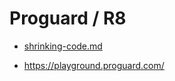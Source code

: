 # Proguard / R8


*   [shrinking-code.md](shrinking-code.md)

*   https://playground.proguard.com/

